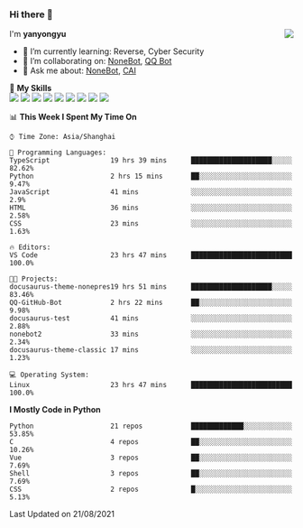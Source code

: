 ### Hi there 👋

<a href="#">
  <img align="right" src="https://github-readme-stats.vercel.app/api?username=yanyongyu&count_private=true&show_icons=true&bg_color=15,f2f7fd,E0EAFC" />
</a>

I'm **yanyongyu**

- 🌱 I’m currently learning: Reverse, Cyber Security
- 👯 I’m collaborating on: [NoneBot](https://github.com/nonebot), [QQ Bot](https://github.com/Mrs4s/go-cqhttp)
- 💬 Ask me about: [NoneBot](https://github.com/nonebot), [CAI](https://github.com/cscs181/CAI)

🌟 **My Skills**  
![](https://img.shields.io/badge/-Python-3e74a2?style=flat-square&logo=Python&logoColor=fff)
![](https://img.shields.io/badge/-Node.js-339933?style=flat-square&logo=Node.js&logoColor=fff)
![](https://img.shields.io/badge/-Vue-4fc08d?style=flat-square&logo=Vue.js&logoColor=fff)
![](https://img.shields.io/badge/-React-2d98ce?style=flat-square&logo=React&logoColor=fff)
![](https://img.shields.io/badge/-Docker-2496ED?style=flat-square&logo=Docker&logoColor=fff)
![](https://img.shields.io/badge/-Linux-000000?style=flat-square&logo=Linux&logoColor=fff)
![](https://img.shields.io/badge/-MySQL-4479A1?style=flat-square&logo=MySQL&logoColor=fff)
![](https://img.shields.io/badge/-Redis-DC382D?style=flat-square&logo=Redis&logoColor=fff)
![](https://img.shields.io/badge/-MongoDB-47A248?style=flat-square&logo=MongoDB&logoColor=fff)

<!--START_SECTION:waka-->
📊 **This Week I Spent My Time On** 

```text
⌚︎ Time Zone: Asia/Shanghai

💬 Programming Languages: 
TypeScript               19 hrs 39 mins      ████████████████████░░░░░   82.62% 
Python                   2 hrs 15 mins       ██░░░░░░░░░░░░░░░░░░░░░░░   9.47% 
JavaScript               41 mins             ░░░░░░░░░░░░░░░░░░░░░░░░░   2.9% 
HTML                     36 mins             ░░░░░░░░░░░░░░░░░░░░░░░░░   2.58% 
CSS                      23 mins             ░░░░░░░░░░░░░░░░░░░░░░░░░   1.63%

🔥 Editors: 
VS Code                  23 hrs 47 mins      █████████████████████████   100.0%

🐱‍💻 Projects: 
docusaurus-theme-nonepres19 hrs 51 mins      ████████████████████░░░░░   83.46% 
QQ-GitHub-Bot            2 hrs 22 mins       ██░░░░░░░░░░░░░░░░░░░░░░░   9.98% 
docusaurus-test          41 mins             ░░░░░░░░░░░░░░░░░░░░░░░░░   2.88% 
nonebot2                 33 mins             ░░░░░░░░░░░░░░░░░░░░░░░░░   2.34% 
docusaurus-theme-classic 17 mins             ░░░░░░░░░░░░░░░░░░░░░░░░░   1.23%

💻 Operating System: 
Linux                    23 hrs 47 mins      █████████████████████████   100.0%

```

**I Mostly Code in Python** 

```text
Python                   21 repos            █████████████░░░░░░░░░░░░   53.85% 
C                        4 repos             ██░░░░░░░░░░░░░░░░░░░░░░░   10.26% 
Vue                      3 repos             ██░░░░░░░░░░░░░░░░░░░░░░░   7.69% 
Shell                    3 repos             ██░░░░░░░░░░░░░░░░░░░░░░░   7.69% 
CSS                      2 repos             █░░░░░░░░░░░░░░░░░░░░░░░░   5.13%

```



 Last Updated on 21/08/2021
<!--END_SECTION:waka-->
